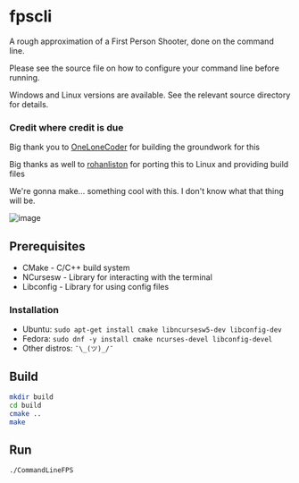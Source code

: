 # fpscli

A rough approximation of a First Person Shooter, done on the command line.

Please see the source file on how to configure your command line before running.

Windows and Linux versions are available. See the relevant source directory for details.

### Credit where credit is due

Big thank you to [OneLoneCoder](https://github.com/OneLoneCoder) for building the groundwork for this

Big thanks as well to [rohanliston](https://github.com/rohanliston) for porting this to Linux and providing build files

We're gonna make... something cool with this. I don't know what that thing will be.

![image](https://user-images.githubusercontent.com/42927786/105610007-f0aa0680-5d7a-11eb-837e-1d5f61f94bd0.png)

## Prerequisites

* CMake - C/C++ build system
* NCursesw - Library for interacting with the terminal
* Libconfig - Library for using config files

### Installation

* Ubuntu: `sudo apt-get install cmake libncursesw5-dev libconfig-dev`
* Fedora: `sudo dnf -y install cmake ncurses-devel libconfig-devel`
* Other distros: `¯\_(ツ)_/¯`

## Build

```sh
mkdir build
cd build
cmake ..
make
```

## Run

`./CommandLineFPS`


